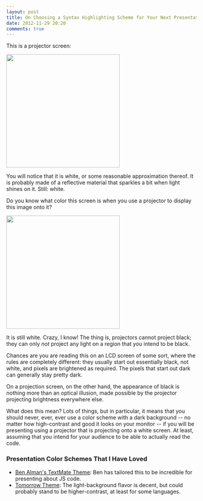 ```yaml
---
layout: post
title: On Choosing a Syntax Highlighting Scheme for Your Next Presentation
date: 2012-11-29 20:20
comments: true
---
```


This is a projector screen:

<img src="https://dl.dropboxusercontent.com/u/2916642/projection-screen.jpg" width="300px">

You will notice that it is white, or some reasonable approximation thereof. It is probably made of a reflective material that sparkles a bit when light shines on it. Still: white.

Do you know what color this screen is when you use a projector to display this image onto it?

<img src="https://dl.dropboxusercontent.com/u/2916642/dark-code.png" width="300px">

It is still white. Crazy, I know! The thing is, projectors cannot project black; they can only *not* project any light on a region that you intend to be black.

Chances are you are reading this on an LCD screen of some sort, where the rules are completely different: they usually start out essentially black, not white, and pixels are brightened as required. The pixels that start out dark can generally stay pretty dark.

On a projection screen, on the other hand, the appearance of black is nothing more than an optical illusion, made possible by the projector projecting brightness everywhere else.

What does this mean? Lots of things, but in particular, it means that you should never, ever, ever use a color scheme with a dark background -- no matter how high-contrast and good it looks on your monitor -- if you will be presenting using a projector that is projecting onto a white screen. At least, assuming that you intend for your audience to be able to actually read the code.

### Presentation Color Schemes That I Have Loved

- [Ben Alman's TextMate Theme](https://gist.github.com/4171437): Ben has tailored this to be incredible for presenting about JS code.
- [Tomorrow Theme](https://github.com/chriskempson/tomorrow-theme): The light-background flavor is decent, but could probably stand to be higher-contrast, at least for some languages.
